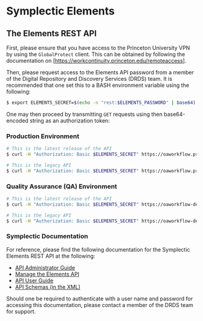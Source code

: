
# Symplectic Elements

## The Elements REST API

First, please ensure that you have access to the Princeton University VPN by using the `GlobalProtect` client. This can be obtained by following the documentation on [https://workcontinuity.princeton.edu/remoteaccess].

Then, please request access to the Elements API password from a member of the Digital Repository and Discovery Services (DRDS) team. It is recommended that one set this to a BASH environment variable using the following:
```bash
$ export ELEMENTS_SECRET=$(echo -n "rest:$ELEMENTS_PASSWORD" | base64)
```

One may then proceed by transmitting `GET` requests using then base64-encoded string as an authorization token:

### Production Environment

```bash
# This is the latest release of the API
$ curl -H "Authorization: Basic $ELEMENTS_SECRET" https://oaworkflow.princeton.edu:8091/secure-api/v5.5/users

# This is the legacy API
$ curl -H "Authorization: Basic $ELEMENTS_SECRET" https://oaworkflow.princeton.edu:8091/elements-api/v4.9/users
```

### Quality Assurance (QA) Environment

```bash
# This is the latest release of the API
$ curl -H "Authorization: Basic $ELEMENTS_SECRET" https://oaworkflow-dev.princeton.edu:8091/secure-api/v5.5/users

# This is the legacy API
$ curl -H "Authorization: Basic $ELEMENTS_SECRET" https://oaworkflow-dev.princeton.edu:8091/elements-api/v4.9/users
```

### Symplectic Documentation

For reference, please find the following documentation for the Symplectic Elements REST API at the following:

* [API Administrator Guide](https://support.symplectic.co.uk/support/solutions/articles/6000049959-api-administrator-guide)
* [Manage the Elements API](https://support.symplectic.co.uk/support/solutions/articles/6000049962-manage-the-elements-api)
* [API User Guide](https://support.symplectic.co.uk/support/solutions/articles/6000050010-api-user-guide)
* [API Schemas (in the XML)](https://support.symplectic.co.uk/support/solutions/articles/6000050008-api-schemas)

Should one be required to authenticate with a user name and password for accessing this documentation, please contact a member of the DRDS team for support.

